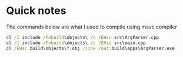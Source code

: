 # Quick notes

The commands below are what I used to compile using msvc compiler

```bat
cl /I include /Fobuild\objects\ /c /EHsc src\ArgParser.cpp
cl /I include /Fobuild\objects\ /c /EHsc src\main.cpp
cl /EHsc build\objects\*.obj /link /out:build\apps\ArgParser.exe
```
